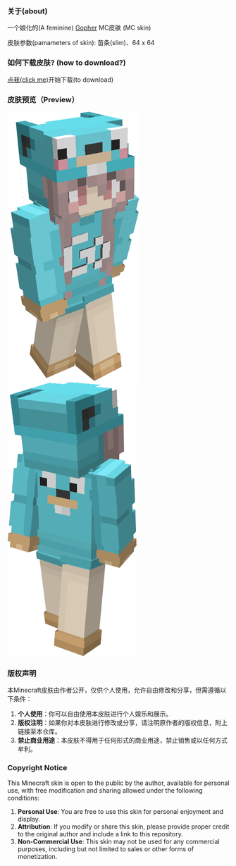### 关于(about)

一个娘化的(A feminine) [Gopher](https://go.dev/blog/gopher) MC皮肤 (MC skin)

皮肤参数(pamameters of skin): 苗条(slim)、64 x 64

### 如何下载皮肤? (how to download?)

[点我(click me)](./Skin/Gopher.png)开始下载(to download)

### 皮肤预览（Preview）

![前视图（front view）](./demo/demo_1.png)  ![后视图(back view)](./demo/demo_2.png)

### 版权声明

本Minecraft皮肤由作者公开，仅供个人使用，允许自由修改和分享，但需遵循以下条件：

1. **个人使用**：你可以自由使用本皮肤进行个人娱乐和展示。
2. **版权注明**：如果你对本皮肤进行修改或分享，请注明原作者的版权信息，附上链接至本仓库。
3. **禁止商业用途**：本皮肤不得用于任何形式的商业用途，禁止销售或以任何方式牟利。

### Copyright Notice

This Minecraft skin is open to the public by the author, available for personal use, with free modification and sharing allowed under the following conditions:

1. **Personal Use**: You are free to use this skin for personal enjoyment and display.
2. **Attribution**: If you modify or share this skin, please provide proper credit to the original author and include a link to this repository.
3. **Non-Commercial Use**: This skin may not be used for any commercial purposes, including but not limited to sales or other forms of monetization.

